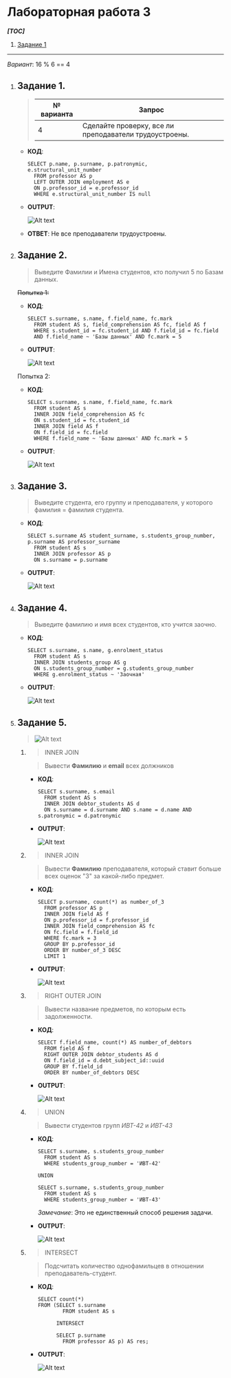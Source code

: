 # Лабораторная работа 3

***[TOC]***
1.  [Задание 1](#задание-1)

---

*Вариант*: 16 % 6 == 4

1.  ## Задание 1.

    > | № варианта | Запрос                                                                                                          |
    > |------------|-----------------------------------------------------------------------------------------------------------------|
    > | 4          | Сделайте проверку, все ли преподаватели трудоустроены.                                                          |

    *   **КОД**:

        ```pgsql
        SELECT p.name, p.surname, p.patronymic, e.structural_unit_number
          FROM professor AS p
          LEFT OUTER JOIN employment AS e
          ON p.professor_id = e.professor_id
          WHERE e.structural_unit_number IS null
        ```

    *   **OUTPUT**:

        ![Alt text](image.png)

    *   **ОТВЕТ**: Не все преподаватели трудоустроены.
2.  ## Задание 2.

    > Выведите Фамилии и Имена студентов, кто получил 5 по Базам данных.

    ~~Попытка 1:~~

    *   **КОД**:

        ```pgsql
        SELECT s.surname, s.name, f.field_name, fc.mark 
          FROM student AS s, field_comprehension AS fc, field AS f
          WHERE s.student_id = fc.student_id AND f.field_id = fc.field
          AND f.field_name ~ 'Базы данных' AND fc.mark = 5
        ```

    *   **OUTPUT**:

        ![Alt text](image-1.png)

    Попытка 2:

    *   **КОД**:

        ```pgsql
        SELECT s.surname, s.name, f.field_name, fc.mark 
          FROM student AS s
          INNER JOIN field_comprehension AS fc
          ON s.student_id = fc.student_id
          INNER JOIN field AS f
          ON f.field_id = fc.field
          WHERE f.field_name ~ 'Базы данных' AND fc.mark = 5
        ```

    *   **OUTPUT**:

        ![Alt text](image-3.png)

3.  ## Задание 3.

    > Выведите студента, его группу и преподавателя, у которого фамилия = фамилия студента.

    *   **КОД**:

        ```pgsql
        SELECT s.surname AS student_surname, s.students_group_number, p.surname AS professor_surname
          FROM student AS s
          INNER JOIN professor AS p
          ON s.surname = p.surname
        ```

    *   **OUTPUT**:

        ![Alt text](image-4.png)

4.  ## Задание 4.

    > Выведите фамилию и имя всех студентов, кто учится заочно.

    *   **КОД**:

        ```pgsql
        SELECT s.surname, s.name, g.enrolment_status
          FROM student AS s
          INNER JOIN students_group AS g
          ON s.students_group_number = g.students_group_number
          WHERE g.enrolment_status ~ 'Заочная'
        ```

    *   **OUTPUT**:

        ![Alt text](image-5.png)

5.  ## Задание 5.

    > ![Alt text](image-6.png)

    1.  > INNER JOIN

        > Вывести **Фамилию** и **email** всех должников

        *   **КОД**:

            ```pgsql
            SELECT s.surname, s.email
              FROM student AS s
              INNER JOIN debtor_students AS d
              ON s.surname = d.surname AND s.name = d.name AND s.patronymic = d.patronymic
            ```

        *   **OUTPUT**:

            ![Alt text](image-7.png)

    2.  > INNER JOIN

        > Вывести **Фамилию** преподавателя,
        > который ставит больше всех оценок "3" за какой-либо предмет.

        *   **КОД**:

            ```pgsql
            SELECT p.surname, count(*) as number_of_3
              FROM professor AS p
              INNER JOIN field AS f
              ON p.professor_id = f.professor_id
              INNER JOIN field_comprehension AS fc
              ON fc.field = f.field_id
              WHERE fc.mark = 3
              GROUP BY p.professor_id
              ORDER BY number_of_3 DESC
              LIMIT 1
            ```

        *   **OUTPUT**:

            ![Alt text](image-8.png)

    3.  > RIGHT OUTER JOIN

        > Вывести название предметов, по которым есть задолженности.

        *   **КОД**:

            ```pgsql
            SELECT f.field_name, count(*) AS number_of_debtors
              FROM field AS f
              RIGHT OUTER JOIN debtor_students AS d
              ON f.field_id = d.debt_subject_id::uuid
              GROUP BY f.field_id
              ORDER BY number_of_debtors DESC
            ```

        *   **OUTPUT**:

            ![Alt text](image-9.png)

      4.  > UNION

          > Вывести студентов групп *ИВТ-42* и *ИВТ-43*

          *   **КОД**:

              ```pgsql
              SELECT s.surname, s.students_group_number
                FROM student AS s
                WHERE students_group_number = 'ИВТ-42'

              UNION

              SELECT s.surname, s.students_group_number
                FROM student AS s
                WHERE students_group_number = 'ИВТ-43'
              ```

              *Замечание*: Это не единственный способ решения задачи.
          *   **OUTPUT**:

              ![Alt text](image-10.png)

      5.  > INTERSECT

          > Подсчитать количество однофамильцев в отношении преподаватель-студент.

          *   **КОД**:

              ```pgsql
              SELECT count(*)
              FROM (SELECT s.surname
                      FROM student AS s
              
                    INTERSECT

                    SELECT p.surname
                      FROM professor AS p) AS res;
              ```

          *   **OUTPUT**:

              ![Alt text](image-11.png)
